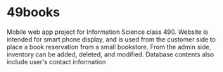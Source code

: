 # 49books
Mobile web app project for Information Science class 490.
Website is intended for smart phone display, and is used from the customer side to place a book reservation from a small bookstore.
From the admin side, inventory can be added, deleted, and modified.
Database contents also include user's contact information
